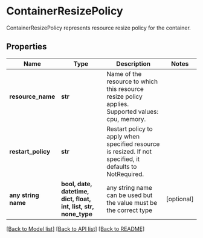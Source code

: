 # ContainerResizePolicy

ContainerResizePolicy represents resource resize policy for the container.

## Properties
Name | Type | Description | Notes
------------ | ------------- | ------------- | -------------
**resource_name** | **str** | Name of the resource to which this resource resize policy applies. Supported values: cpu, memory. | 
**restart_policy** | **str** | Restart policy to apply when specified resource is resized. If not specified, it defaults to NotRequired. | 
**any string name** | **bool, date, datetime, dict, float, int, list, str, none_type** | any string name can be used but the value must be the correct type | [optional]

[[Back to Model list]](../README.md#documentation-for-models) [[Back to API list]](../README.md#documentation-for-api-endpoints) [[Back to README]](../README.md)


